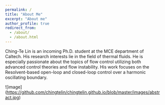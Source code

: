 ```yaml
---
permalink: /
title: "About Me"
excerpt: "About me"
author_profile: true
redirect_from: 
  - /about/
  - /about.html
---
```


Ching-Te Lin is an incoming Ph.D. student at the MCE department of Caltech. His research interests lie in the field of thermal fluids. He is especially passionate about the topics of flow control utilizing both advanced control theories and flow instability. His work focuses on the Resolvent-based open-loop and closed-loop control over a harmonic oscillating boundary.

![image] (https://github.com/chingtelin/chingtelin.github.io/blob/master/images/abstract.jpg)
